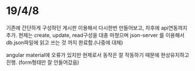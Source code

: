 # 19/4/8

기존에 간단하게 구성하던 게시판 이용해서 다시한번 만들어보고, 차후에 api연동까지 추가.
현제는 create, update, read구성을 대충 마쳤으며 json-server 를 이용해서 db.json파일에 읽고 쓰는 것 까지 완료함.(나중에 대체)

angular material에 오류가 있지만 현제로서 동작은 잘 작동하기 때문에 현상유지하고 진행. (form형태만 잘 안들어갔음)

